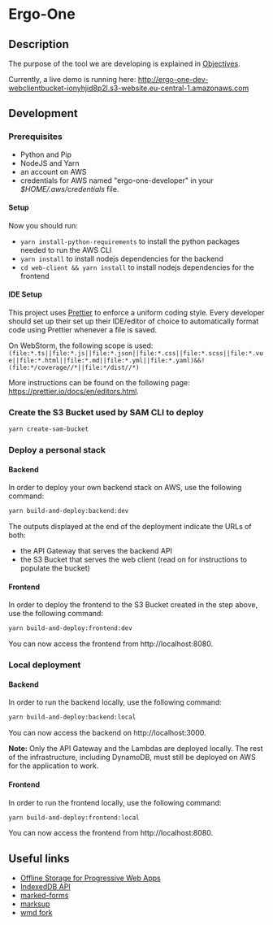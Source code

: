 # Ergo-One

## Description

The purpose of the tool we are developing is explained in [Objectives](doc/objectives.md).

Currently, a live demo is running here: http://ergo-one-dev-webclientbucket-ionyhjid8p2l.s3-website.eu-central-1.amazonaws.com

## Development

### Prerequisites

- Python and Pip
- NodeJS and Yarn
- an account on AWS
- credentials for AWS named "ergo-one-developer" in your _\$HOME/.aws/credentials_ file.

#### Setup

Now you should run:

- `yarn install-python-requirements` to install the python packages needed to run the AWS CLI
- `yarn install` to install nodejs dependencies for the backend
- `cd web-client && yarn install` to install nodejs dependencies for the frontend

#### IDE Setup

This project uses [Prettier](https://prettier.io/) to enforce a uniform coding style. Every developer should set up
their set up their IDE/editor of choice to automatically format code using Prettier whenever a file is saved.

On WebStorm, the following scope is used:
`(file:*.ts||file:*.js||file:*.json||file:*.css||file:*.scss||file:*.vue||file:*.html||file:*.md||file:*.yml||file:*.yaml)&&!(file:*/coverage//*||file:*/dist//*)`

More instructions can be found on the following page: https://prettier.io/docs/en/editors.html.

### Create the S3 Bucket used by SAM CLI to deploy

```sh
yarn create-sam-bucket
```

### Deploy a personal stack

#### Backend

In order to deploy your own backend stack on AWS, use the following command:

```sh
yarn build-and-deploy:backend:dev
```

The outputs displayed at the end of the deployment indicate the URLs of both:

- the API Gateway that serves the backend API
- the S3 Bucket that serves the web client (read on for instructions to populate the bucket)

#### Frontend

In order to deploy the frontend to the S3 Bucket created in the step above, use the following command:

```sh
yarn build-and-deploy:frontend:dev
```

You can now access the frontend from http://localhost:8080.

### Local deployment

#### Backend

In order to run the backend locally, use the following command:

```sh
yarn build-and-deploy:backend:local
```

You can now access the backend on http://localhost:3000.

**Note:** Only the API Gateway and the Lambdas are deployed locally. The rest of the infrastructure, including DynamoDB,
must still be deployed on AWS for the application to work.

#### Frontend

In order to run the frontend locally, use the following command:

```sh
yarn build-and-deploy:frontend:local
```

You can now access the frontend from http://localhost:8080.

## Useful links

- [Offline Storage for Progressive Web Apps](https://developers.google.com/web/fundamentals/instant-and-offline/web-storage/offline-for-pwa)
- [IndexedDB API](https://developer.mozilla.org/en-US/docs/Web/API/IndexedDB_API)
- [marked-forms](https://github.com/jldec/marked-forms)
- [marksup](https://github.com/bosky101/marksup)
- [wmd fork](https://github.com/brikis98/wmd)
